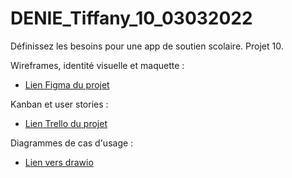 # DENIE_Tiffany_10_03032022
Définissez les besoins pour une app de soutien scolaire. Projet 10.

Wireframes, identité visuelle et maquette :
- [Lien Figma du projet](https://www.figma.com/file/Af2Ps1xH3lwZHbSvQcNWmR/Learn%40Home-Website-design?node-id=5%3A2)

Kanban et user stories :
- [Lien Trello du projet](https://trello.com/b/GsouDjhp/learnhome-website-kanban)

Diagrammes de cas d'usage :
- [Lien vers drawio](https://app.diagrams.net/?libs=general;flowchart#HAdv13%2FDENIE_Tiffany_10_03032022%2Fmain%2FLearn%40Home_Diagrammes.drawio)
